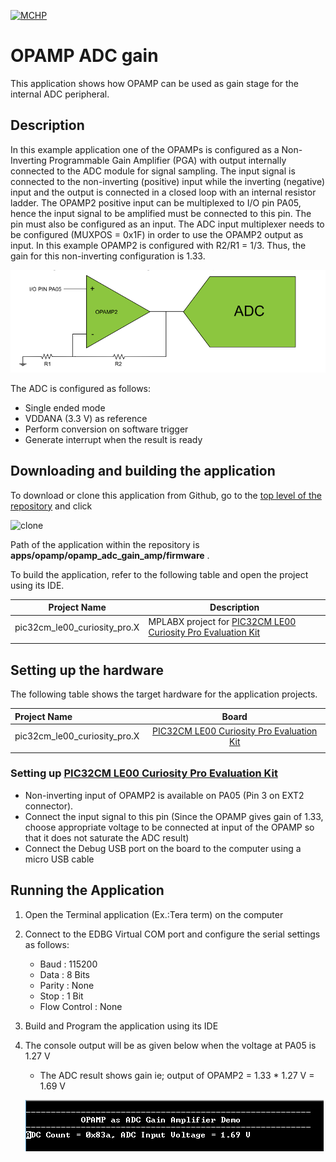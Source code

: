 [![MCHP](https://www.microchip.com/ResourcePackages/Microchip/assets/dist/images/logo.png)](https://www.microchip.com)

# OPAMP ADC gain

This application shows how OPAMP can be used as gain stage for the internal ADC peripheral.

## Description

In this example application one of the OPAMPs is configured as a Non-Inverting Programmable Gain Amplifier (PGA) with output internally connected to the ADC module for signal sampling. The input signal is connected to the non-inverting (positive) input while the inverting (negative) input and the output is connected in a closed loop with an internal resistor ladder. The OPAMP2 positive input can be multiplexed to I/O pin PA05, hence the input signal to be amplified must be connected to this pin. The pin must also be configured as an input. The ADC input multiplexer needs to be configured (MUXPOS = 0x1F) in order to use the OPAMP2 output as input. In this example OPAMP2 is configured with R2/R1 = 1/3. Thus, the gain for this non-inverting
configuration is 1.33.

  ![config_adc_opamp](images/config_adc_opamp.png)

The ADC is configured as follows:

- Single ended mode
- VDDANA (3.3 V) as reference
- Perform conversion on software trigger
- Generate interrupt when the result is ready

## Downloading and building the application

To download or clone this application from Github, go to the [top level of the repository](https://github.com/Microchip-MPLAB-Harmony/csp_apps_pic32cm_le00_ls00) and click

![clone](../../../docs/images/clone.png)

Path of the application within the repository is **apps/opamp/opamp_adc_gain_amp/firmware** .

To build the application, refer to the following table and open the project using its IDE.

| Project Name      | Description                                    |
| ----------------- | ---------------------------------------------- |
| pic32cm_le00_curiosity_pro.X | MPLABX project for [PIC32CM LE00 Curiosity Pro Evaluation Kit]() |
|||

## Setting up the hardware

The following table shows the target hardware for the application projects.

| Project Name| Board|
|:---------|:---------:|
| pic32cm_le00_curiosity_pro.X  | [PIC32CM LE00 Curiosity Pro Evaluation Kit]()
|||

### Setting up [PIC32CM LE00 Curiosity Pro Evaluation Kit]()

- Non-inverting input of OPAMP2 is available on PA05 (Pin 3 on EXT2 connector).
- Connect the input signal to this pin (Since the OPAMP gives gain of 1.33, choose appropriate voltage to be connected at input of the OPAMP so that it does not saturate the ADC result)
- Connect the Debug USB port on the board to the computer using a micro USB cable

## Running the Application

1. Open the Terminal application (Ex.:Tera term) on the computer
2. Connect to the EDBG Virtual COM port and configure the serial settings as follows:
    - Baud : 115200
    - Data : 8 Bits
    - Parity : None
    - Stop : 1 Bit
    - Flow Control : None
3. Build and Program the application using its IDE
4. The console output will be as given below when the voltage at PA05 is 1.27 V
   - The ADC result shows gain ie; output of OPAMP2 = 1.33 * 1.27 V = 1.69 V

    ![output](images/output_opamp_adc_gain_amp.png)
